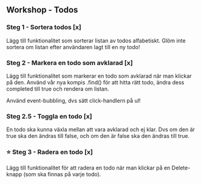 ## Workshop - Todos
 
### Steg 1 - Sortera todos [x]
Lägg till funktionalitet som sorterar listan av todos alfabetiskt.
Glöm inte sortera om listan efter användaren lagt till en ny todo!
 
### Steg 2 - Markera en todo som avklarad [x]
Lägg till funktionalitet som markerar en todo som avklarad när man klickar på den. 
Använd vår nya kompis .find() för att hitta rätt todo, ändra dess completed till true och rendera om listan.
 
Använd event-bubbling, dvs sätt click-handlern på ul!
 
### Steg 2.5 - Toggla en todo [x]
En todo ska kunna växla mellan att vara avklarad och ej klar. 
Dvs om den är true ska den ändras till false, och om den är false ska den ändras till true.
 
### ⭐️ Steg 3 - Radera en todo [x]
Lägg till funktionalitet för att radera en todo 
när man klickar på en Delete-knapp (som ska finnas på varje todo).